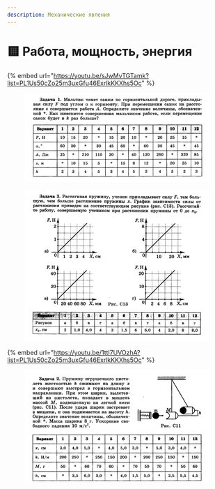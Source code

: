 ```yaml
---
description: Механические явления
---
```


# 🟨 Работа, мощность, энергия

{% embed url="https://youtu.be/sJwMvTGTamk?list=PL1Us50cZo25m3uxGfu46ExrlkKKXhs5Oc" %}

<figure><img src="../../../.gitbook/assets/image (9).png" alt=""><figcaption></figcaption></figure>

<figure><img src="../../../.gitbook/assets/image (10).png" alt=""><figcaption></figcaption></figure>

{% embed url="https://youtu.be/1ttI7UVOzhA?list=PL1Us50cZo25m3uxGfu46ExrlkKKXhs5Oc" %}

<figure><img src="../../../.gitbook/assets/image.png" alt=""><figcaption></figcaption></figure>
